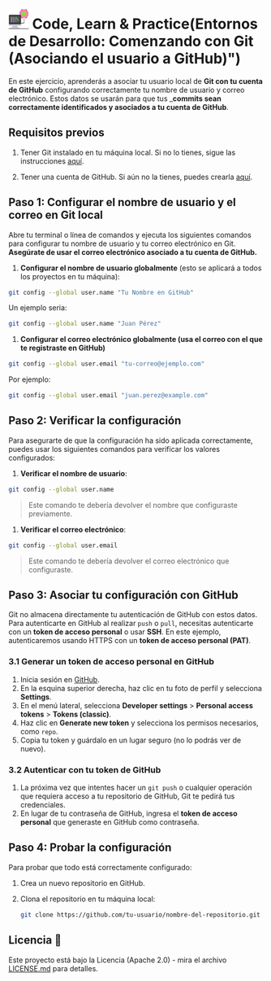 # <img src=../../../../../images/computer.png width="40"> Code, Learn & Practice(Entornos de Desarrollo: Comenzando con Git (Asociando el usuario a GitHub)")

En este ejercicio, aprenderás a asociar tu usuario local de __Git con tu cuenta de GitHub__ configurando correctamente tu nombre de usuario y correo electrónico. Estos datos se usarán para que tus ___commits sean correctamente identificados y asociados a tu cuenta de GitHub__.

## **Requisitos previos**

1. Tener Git instalado en tu máquina local. Si no lo tienes, sigue las instrucciones [aquí](https://git-scm.com/book/en/v2/Getting-Started-Installing-Git).

2. Tener una cuenta de GitHub. Si aún no la tienes, puedes crearla [aquí](https://github.com/join).

## Paso 1: Configurar el nombre de usuario y el correo en Git local

Abre tu terminal o línea de comandos y ejecuta los siguientes comandos para configurar tu nombre de usuario y tu correo electrónico en Git. __Asegúrate de usar el correo electrónico asociado a tu cuenta de GitHub.__

1. __Configurar el nombre de usuario globalmente__ (esto se aplicará a todos los proyectos en tu máquina):

```bash
git config --global user.name "Tu Nombre en GitHub"
```

Un ejemplo seria:

```bash
git config --global user.name "Juan Pérez"
```

1. __Configurar el correo electrónico globalmente (usa el correo con el que te registraste en GitHub)__

```bash
git config --global user.email "tu-correo@ejemplo.com"
```

Por ejemplo:

```bash
git config --global user.email "juan.perez@example.com"
```

## Paso 2: Verificar la configuración

Para asegurarte de que la configuración ha sido aplicada correctamente, puedes usar los siguientes comandos para verificar los valores configurados:

1. __Verificar el nombre de usuario__:

```bash
git config --global user.name
```

> Este comando te debería devolver el nombre que configuraste previamente.

1. __Verificar el correo electrónico__:

```bash
git config --global user.email
```

> Este comando te debería devolver el correo electrónico que configuraste.

## __Paso 3: Asociar tu configuración con GitHub__

Git no almacena directamente tu autenticación de GitHub con estos datos. Para autenticarte en GitHub al realizar `push` o `pull`, necesitas autenticarte con un **token de acceso personal** o usar **SSH**. En este ejemplo, autenticaremos usando HTTPS con un **token de acceso personal (PAT)**.

### **3.1 Generar un token de acceso personal en GitHub**

1. Inicia sesión en [GitHub](https://github.com).
2. En la esquina superior derecha, haz clic en tu foto de perfil y selecciona **Settings**.
3. En el menú lateral, selecciona **Developer settings** > **Personal access tokens** > **Tokens (classic)**.
4. Haz clic en **Generate new token** y selecciona los permisos necesarios, como `repo`.
5. Copia tu token y guárdalo en un lugar seguro (no lo podrás ver de nuevo).

### **3.2 Autenticar con tu token de GitHub**

1. La próxima vez que intentes hacer un `git push` o cualquier operación que requiera acceso a tu repositorio de GitHub, Git te pedirá tus credenciales.
2. En lugar de tu contraseña de GitHub, ingresa el **token de acceso personal** que generaste en GitHub como contraseña.

## **Paso 4: Probar la configuración**

Para probar que todo está correctamente configurado:

1. Crea un nuevo repositorio en GitHub.
2. Clona el repositorio en tu máquina local:

   ```bash
   git clone https://github.com/tu-usuario/nombre-del-repositorio.git


## Licencia 📄

Este proyecto está bajo la Licencia (Apache 2.0) - mira el archivo [LICENSE.md]([../../../LICENSE.md](https://github.com/jpexposito/code-learn-practice/blob/main/LICENSE)) para detalles.
